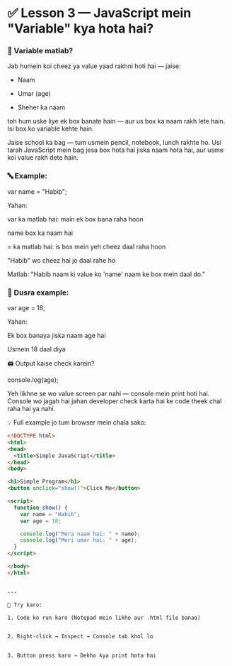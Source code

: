 # ✅ Lesson 3 — JavaScript mein "Variable" kya hota hai?

### 📌 Variable matlab?

Jab humein koi cheez ya value yaad rakhni hoti hai — jaise:

- Naam

- Umar (age)

- Sheher ka naam

toh hum uske liye ek box banate hain — aur us box ka naam rakh lete hain. Isi box ko variable kehte hain.

Jaise school ka bag — tum usmein pencil, notebook, lunch rakhte ho. Usi tarah JavaScript mein bag jesa box hota hai jiska naam hota hai, aur usme koi value rakh dete hain.

### 🔤 Example:

var name = "Habib";

Yahan:

var ka matlab hai: main ek box bana raha hoon

name box ka naam hai

= ka matlab hai: is box mein yeh cheez daal raha hoon

"Habib" wo cheez hai jo daal rahe ho

Matlab: "Habib naam ki value ko 'name' naam ke box mein daal do."

### 🎉 Dusra example:

var age = 18;

Yahan:

Ek box banaya jiska naam age hai

Usmein 18 daal diya


🖨️ Output kaise check karein?

console.log(age);

Yeh likhne se wo value screen par nahi — console mein print hoti hai. Console wo jagah hai jahan developer check karta hai ke code theek chal raha hai ya nahi.

💡 Full example jo tum browser mein chala sako:

```html
<!DOCTYPE html>
<html>
<head>
  <title>Simple JavaScript</title>
</head>
<body>

<h1>Simple Program</h1>
<button onclick="show()">Click Me</button>

<script>
  function show() {
    var name = "Habib";
    var age = 18;

    console.log("Mera naam hai: " + name);
    console.log("Meri umar hai: " + age);
  }
</script>

</body>
</html>


---

🧪 Try karo:

1. Code ko run karo (Notepad mein likho aur .html file banao)


2. Right-click → Inspect → Console tab khol lo


3. Button press karo → Dekho kya print hota hai

